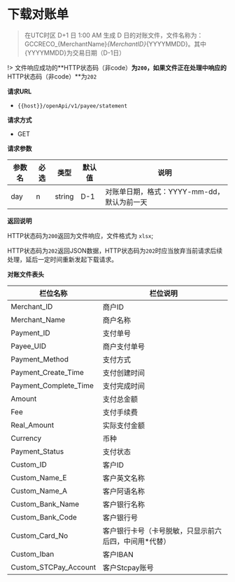 # 下载对账单

> 在UTC时区 D+1 日 1:00 AM 生成 D 日的对账文件，文件名称为：GCCRECO_{MerchantName}_{MerchantID}_{YYYYMMDD}。其中{YYYYMMDD}为交易日期（D-1日）

!> 文件响应成功的**HTTP状态码（非code）**为`200`，如果文件正在处理中响应的**HTTP状态码（非code）**为`202`

**请求URL**

- `{{host}}/openApi/v1/payee/statement`


**请求方式**

- GET

**请求参数**


| 参数名      | 必选 | 类型   | 默认值 | 说明                   |
| ----------- | ---- | ------ | ------ | ------------------ |
| day   | n    | string  | D-1      | 对账单日期，格式：YYYY-mm-dd，默认为前一天 |

**返回说明**

HTTP状态码为`200`返回为文件响应，文件格式为 `xlsx`;

HTTP状态码为`202`返回JSON数据，HTTP状态码为`202`时应当放弃当前请求后续处理，延后一定时间重新发起下载请求。

**对账文件表头**

| 栏位名称              | 栏位说明       |
| --------------------- | -------------- |
| Merchant_ID           | 商户ID         |
| Merchant_Name         | 商户名称       |
| Payment_ID            | 支付单号       |
| Payee_UID             | 商户支付单号   |
| Payment_Method        | 支付方式       |
| Payment_Create_Time   | 支付创建时间   |
| Payment_Complete_Time | 支付完成时间   |
| Amount                | 支付总金额     |
| Fee                   | 支付手续费     |
| Real_Amount           | 实际支付金额   |
| Currency              | 币种           |
| Payment_Status        | 支付状态       |
| Custom_ID             | 客户ID         |
| Custom_Name_E         | 客户英文名称   |
| Custom_Name_A         | 客户阿语名称   |
| Custom_Bank_Name      | 客户银行名称   |
| Custom_Bank_Code      | 客户银行号     |
| Custom_Card_No        | 客户银行卡号（卡号脱敏，只显示前六后四，中间用*代替）     |
| Custom_Iban           | 客户IBAN       |
| Custom_STCPay_Account | 客户Stcpay账号 |